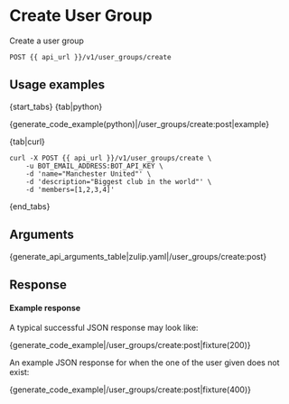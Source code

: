 # Create User Group

Create a user group

`POST {{ api_url }}/v1/user_groups/create`

## Usage examples

{start_tabs}
{tab|python}

{generate_code_example(python)|/user_groups/create:post|example}

{tab|curl}

``` curl
curl -X POST {{ api_url }}/v1/user_groups/create \
    -u BOT_EMAIL_ADDRESS:BOT_API_KEY \
    -d 'name="Manchester United"' \
    -d 'description="Biggest club in the world"' \
    -d 'members=[1,2,3,4]'
```

{end_tabs}

## Arguments

{generate_api_arguments_table|zulip.yaml|/user_groups/create:post}

## Response

#### Example response

A typical successful JSON response may look like:

{generate_code_example|/user_groups/create:post|fixture(200)}

An example JSON response for when the one of the user given does not exist:

{generate_code_example|/user_groups/create:post|fixture(400)}
